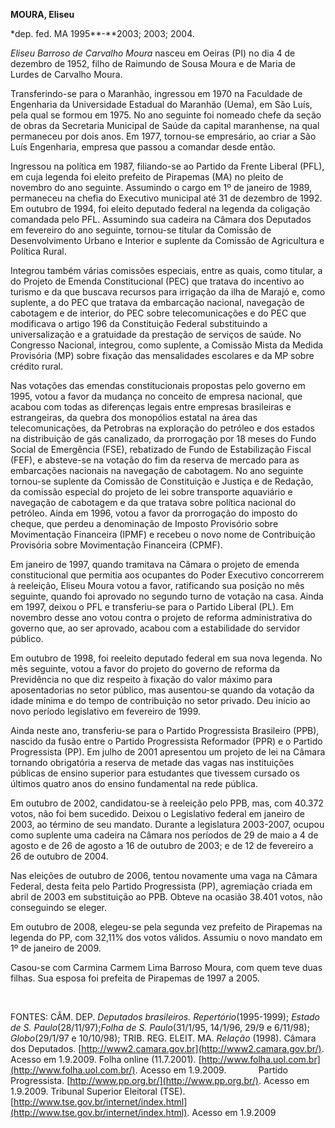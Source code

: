 **MOURA, Eliseu**

\*dep. fed. MA 1995**-**2003; 2003; 2004.

*Eliseu Barroso de Carvalho Moura* nasceu em Oeiras (PI) no dia 4 de
dezembro de 1952, filho de Raimundo de Sousa Moura e de Maria de Lurdes
de Carvalho Moura.

Transferindo-se para o Maranhão, ingressou em 1970 na Faculdade de
Engenharia da Universidade Estadual do Maranhão (Uema), em São Luís,
pela qual se formou em 1975. No ano seguinte foi nomeado chefe da seção
de obras da Secretaria Municipal de Saúde da capital maranhense, na qual
permaneceu por dois anos. Em 1977, tornou-se empresário, ao criar a São
Luís Engenharia, empresa que passou a comandar desde então.

Ingressou na política em 1987, filiando-se ao Partido da Frente Liberal
(PFL), em cuja legenda foi eleito prefeito de Pirapemas (MA) no pleito
de novembro do ano seguinte. Assumindo o cargo em 1º de janeiro de 1989,
permaneceu na chefia do Executivo municipal até 31 de dezembro de 1992.
Em outubro de 1994, foi eleito deputado federal na legenda da coligação
comandada pelo PFL. Assumindo sua cadeira na Câmara dos Deputados em
fevereiro do ano seguinte, tornou-se titular da Comissão de
Desenvolvimento Urbano e Interior e suplente da Comissão de Agricultura
e Política Rural.

Integrou também várias comissões especiais, entre as quais, como
titular, a do Projeto de Emenda Constitucional (PEC) que tratava do
incentivo ao turismo e da que buscava recursos para irrigação da ilha de
Marajó e, como suplente, a do PEC que tratava da embarcação nacional,
navegação de cabotagem e de interior, do PEC sobre telecomunicações e do
PEC que modificava o artigo 196 da Constituição Federal substituindo a
universalização e a gratuidade da prestação de serviços de saúde. No
Congresso Nacional, integrou, como suplente, a Comissão Mista da Medida
Provisória (MP) sobre fixação das mensalidades escolares e da MP sobre
crédito rural.

Nas votações das emendas constitucionais propostas pelo governo em 1995,
votou a favor da mudança no conceito de empresa nacional, que acabou com
todas as diferenças legais entre empresas brasileiras e estrangeiras, da
quebra dos monopólios estatal na área das telecomunicações, da Petrobras
na exploração do petróleo e dos estados na distribuição de gás
canalizado, da prorrogação por 18 meses do Fundo Social de Emergência
(FSE), rebatizado de Fundo de Estabilização Fiscal (FEF), e absteve-se
na votação do fim da reserva de mercado para as embarcações nacionais na
navegação de cabotagem. No ano seguinte tornou-se suplente da Comissão
de Constituição e Justiça e de Redação, da comissão especial do projeto
de lei sobre transporte aquaviário e navegação de cabotagem e da que
tratava sobre política nacional do petróleo. Ainda em 1996, votou a
favor da prorrogação do imposto do cheque, que perdeu a denominação de
Imposto Provisório sobre Movimentação Financeira (IPMF) e recebeu o novo
nome de Contribuição Provisória sobre Movimentação Financeira (CPMF).

Em janeiro de 1997, quando tramitava na Câmara o projeto de emenda
constitucional que permitia aos ocupantes do Poder Executivo concorrerem
à reeleição, Eliseu Moura votou a favor, ratificando sua posição no mês
seguinte, quando foi aprovado no segundo turno de votação na casa. Ainda
em 1997, deixou o PFL e transferiu-se para o Partido Liberal (PL). Em
novembro desse ano votou contra o projeto de reforma administrativa do
governo que, ao ser aprovado, acabou com a estabilidade do servidor
público.

Em outubro de 1998, foi reeleito deputado federal em sua nova legenda.
No mês seguinte, votou a favor do projeto do governo de reforma da
Previdência no que diz respeito à fixação do valor máximo para
aposentadorias no setor público, mas ausentou-se quando da votação da
idade mínima e do tempo de contribuição no setor privado. Deu início ao
novo período legislativo em fevereiro de 1999.

Ainda neste ano, transferiu-se para o Partido Progressista Brasileiro
(PPB), nascido da fusão entre o Partido Progressista Reformador (PPR) e
o Partido Progressista (PP). Em julho de 2001 apresentou um projeto de
lei na Câmara tornando obrigatória a reserva de metade das vagas nas
instituições públicas de ensino superior para estudantes que tivessem
cursado os últimos quatro anos do ensino fundamental na rede pública.

Em outubro de 2002, candidatou-se à reeleição pelo PPB, mas, com 40.372
votos, não foi bem sucedido. Deixou o Legislativo federal em janeiro de
2003, ao término de seu mandato. Durante a legislatura 2003-2007, ocupou
como suplente uma cadeira na Câmara nos períodos de 29 de maio a 4 de
agosto e de 26 de agosto a 16 de outubro de 2003; e de 12 de fevereiro a
26 de outubro de 2004.

Nas eleições de outubro de 2006, tentou novamente uma vaga na Câmara
Federal, desta feita pelo Partido Progressista (PP), agremiação criada
em abril de 2003 em substituição ao PPB. Obteve na ocasião 38.401 votos,
não conseguindo se eleger.

Em outubro de 2008, elegeu-se pela segunda vez prefeito de Pirapemas na
legenda do PP, com 32,11% dos votos válidos. Assumiu o novo mandato em
1º de janeiro de 2009.

Casou-se com Carmina Carmem Lima Barroso Moura, com quem teve duas
filhas. Sua esposa foi prefeita de Pirapemas de 1997 a 2005.

 

FONTES: CÂM. DEP. *Deputados brasileiros. Repertório*(1995-1999);
*Estado de S. Paulo*(28/11/97);*Folha de S. Paulo*(31/1/95, 14/1/96,
29/9 e 6/11/98); *Globo*(29/1/97 e 10/10/98); TRIB. REG. ELEIT. MA.
*Relação* (1998). Câmara dos Deputados.
[http://www2.camara.gov.br](http://www2.camara.gov.br/). Acesso em
1.9.2009. Folha online (11.7.2001).
[http://www.folha.uol.com.br](http://www.folha.uol.com.br/). Acesso em
1.9.2009.             Partido Progressista.
[http://www.pp.org.br/](http://www.pp.org.br/). Acesso em 1.9.2009.
Tribunal Superior Eleitoral (TSE).
[http://www.tse.gov.br/internet/index.html](http://www.tse.gov.br/internet/index.html).
Acesso em 1.9.2009

 

